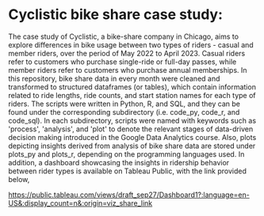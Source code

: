 # Cyclistic bike share case study:
The case study of Cyclistic, a bike-share company in Chicago, aims to explore differences in bike usage between two types of riders - casual and member riders, over the period of May 2022 to April 2023. 
Casual riders refer to customers who purchase single-ride or full-day passes, while member riders refer to customers who purchase annual memberships. In this repository, bike share data in every month
were cleaned and transformed to structured dataframes (or tables), which contain information related to ride lengths, ride counts, and start station names for each type of riders. The scripts were written 
in Python, R, and SQL, and they can be found under the corresponding subdirectory (i.e. code_py, code_r, and code_sql). In each subdirectory, scripts were named with keywords such as 'process', 'analysis',
and 'plot' to denote the relevant stages of data-driven decision making introduced in the Google Data Analytics course. Also, plots depicting insights derived from analysis of bike share data are stored 
under plots_py and plots_r, depending on the programming languages used. In addition, a dashboard showcasing the insights in ridership behavior between rider types is available on Tableau Public, with the 
link provided below, 

https://public.tableau.com/views/draft_sep27/Dashboard1?:language=en-US&:display_count=n&:origin=viz_share_link
